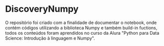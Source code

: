 # DiscoveryNumpy
O repositório foi criado com a finalidade de documentar o notebook, onde contém códigos utilizando a biblioteca Numpy e também build-in fuctions, todos os conteúdos foram aprendidos no curso da Alura "Python para Data Science: Introdução à linguagem e Numpy".
